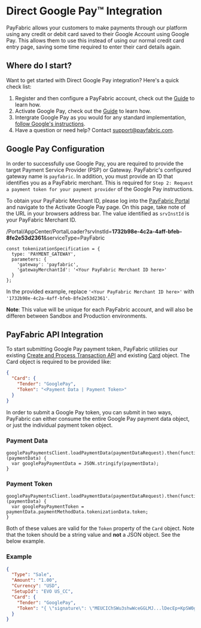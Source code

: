 # Direct Google Pay:tm: Integration
PayFabric allows your customers to make payments through our platform using any credit or debit card saved to their Google Account using Google Pay.  This allows them to use this instead of using our normal credit card entry page, saving some time required to enter their card details again.



Where do I start?
-----------------

Want to get started with Direct Google Pay integration? Here's a quick check list:

1. Register and then configure a PayFabric account, check out the [Guide](https://github.com/PayFabric/Portal/tree/master/PayFabric/Sections/Configure%20Portal.md) to learn how.
2. Activate Google Pay, check out the [Guide](https://github.com/PayFabric/Portal/blob/R17/PayFabric/Sections/APM.md#google-pay) to learn how.
3. Intergrate Google Pay as you would for any standard implementation, [follow Google's instructions](https://developers.google.com/pay/api/web/overview).
4. Have a question or need help? Contact <support@payfabric.com>.


Google Pay Configuration
------------------------

In order to successfully use Google Pay, you are required to provide the target Payment Service Provider (PSP) or Gateway.  PayFabric's configured gateway name is `payfabric`.  In addition, you must provide an ID that identifies you as a PayFabric merchant.  This is required for `Step 2: Request a payment token for your payment provider` of the Google Pay instructions.

To obtain your PayFabric Merchant ID, please log into the [PayFabric Portal](https://www.payfabric.com/Portal) and navigate to the Activate Google Pay page.  On this page, take note of the URL in your browsers address bar.  The value identified as `srvInstId` is your PayFabric Merchant ID.

/Portal/AppCenter/PortalLoader?srvInstId=**1732b98e-4c2a-4aff-bfeb-8fe2e53d2361**&serviceType=PayFabric

```JS
const tokenizationSpecification = {
  type: 'PAYMENT_GATEWAY',
  parameters: {
    'gateway': 'payfabric',
    'gatewayMerchantId': '<Your PayFabric Merchant ID here>'
  }
};
```

In the provided example, replace `'<Your PayFabric Merchant ID here>'` with `'1732b98e-4c2a-4aff-bfeb-8fe2e53d2361'`.

  **Note**: This value will be unique for each PayFabric account, and will also be differen between Sandbox and Production environments.
  
PayFabric API Integration
-------------------------

To start submitting Google Pay payment token, PayFabric utilizies our existing [Create and Process Transaction API](https://github.com/PayFabric/APIs/blob/master/PayFabric/Sections/Transactions.md#create-and-process-a-transaction) and existing [Card](https://github.com/PayFabric/APIs/blob/master/PayFabric/Sections/Objects.md#card) object.  The Card object is required to be provided like:

```JSON
{
  "Card": {
    "Tender": "GooglePay",
    "Token": "<Payment Data | Payment Token>"
  }
}
```

In order to submit a Google Pay token, you can submit in two ways, PayFabric can either consume the entire Google Pay payment data object, or just the individual payment token object.

### Payment Data
```JS
googlePayPaymentsClient.loadPaymentData(paymentDataRequest).then(function (paymentData) {
  var googlePayPaymentData = JSON.stringify(paymentData);
}
```

### Payment Token
```JS
googlePayPaymentsClient.loadPaymentData(paymentDataRequest).then(function (paymentData) {
  var googlePayPaymentToken = paymentData.paymentMethodData.tokenizationData.token;
}
```

Both of these values are valid for the `Token` property of the `Card` object.
Note that the token should be a string value and **not** a JSON object.  See the below example.
  
### Example
  
  ```JSON
  {
    "Type": "Sale",
    "Amount": "1.00",
    "Currency": "USD",
    "SetupId": "EVO US_CC",
    "Card": {
      "Tender": "GooglePay",
      "Token": "{ \"signature\": \"MEUCIChSWu3shwWceGGLMJ...lDecEp+KpSW0gVXdarbE=\", \"intermediateSigningKey\": { \"signedKey\": \"{\\\"keyValue\\\":\\\"MFkwEwYHKoZIzj0...YJuyfrQBg\\\\u003d\\\\u003d\\\",\\\"keyExpiration\\\":\\\"1612040747821\\\"}\", \"signatures\": [ \"MEUCIE8/acZOJIL...SHz3uBP08=\" ] }, \"protocolVersion\": \"ECv2\", \"signedMessage\": \"{\\\"encryptedMessage\\\":\\\"JLJLXYJLB7M...FKK4Z794yMQcldgFY8unxPwaH8QRrZVC0YZ\\\",\\\"ephemeralPublicKey\\\":\\\"BLTMDROl...hVYVyJuS4\\\\u003d\\\",\\\"tag\\\":\\\"kPRhTN1dl...uX2mU\\\\u003d\\\"}\" }"
    }
  }
  ```
